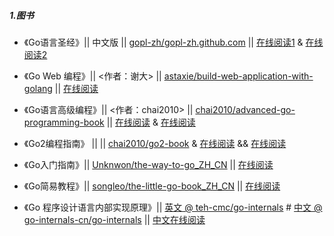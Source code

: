 ##### 1.图书

* 《Go语言圣经》|| 中文版 || [gopl-zh/gopl-zh.github.com](https://github.com/gopl-zh/gopl-zh.github.com) || [在线阅读1](https://github.com/gopl-zh/gopl-zh.github.com/blob/master/SUMMARY.md) & [在线阅读2](https://docs.hacknode.org/gopl-zh/ch0/ch0-01.html) 

* 《Go Web 编程》|| <作者：谢大> || [astaxie/build-web-application-with-golang](https://github.com/astaxie/build-web-application-with-golang) || [在线阅读](https://github.com/astaxie/build-web-application-with-golang/blob/master/zh/preface.md)   

* 《Go语言高级编程》|| <作者：chai2010> || [chai2010/advanced-go-programming-book](https://github.com/chai2010/advanced-go-programming-book) || [在线阅读](https://github.com/chai2010/advanced-go-programming-book/SUMMARY.md) & [在线阅读](https://chai2010.cn/advanced-go-programming-book/)  

* 《Go2编程指南》 || || [chai2010/go2-book](https://github.com/chai2010/go2-book) & [在线阅读](https://github.com/chai2010/go2-book/blob/master/SUMMARY.md) && [在线阅读](https://chai2010.cn/go2-book/)

* 《Go入门指南》|| [Unknwon/the-way-to-go_ZH_CN](https://github.com/Unknwon/the-way-to-go_ZH_CN) || [在线阅读](https://github.com/Unknwon/the-way-to-go_ZH_CN/TOC.md)   

* 《Go简易教程》|| [songleo/the-little-go-book_ZH_CN](https://github.com/songleo/the-little-go-book_ZH_CN) || [在线阅读](https://github.com/songleo/the-little-go-book_ZH_CN/README.md)   

* 《Go 程序设计语言内部实现原理》|| [英文 @ teh-cmc/go-internals](https://github.com/teh-cmc/go-internals) # [中文 @ go-internals-cn/go-internals](https://github.com/go-internals-cn/go-internals) || [中文在线阅读](https://github.com/go-internals-cn/go-internals)